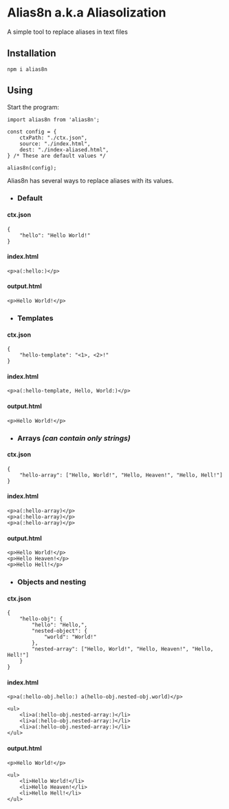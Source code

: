 # Alias8n a.k.a Aliasolization

A simple tool to replace aliases in text files


## Installation 

    npm i alias8n 

## Using

Start the program:

    import alias8n from 'alias8n';
    
    const config = {
        ctxPath: "./ctx.json",
        source: "./index.html",
        dest: "./index-aliased.html",
    } /* These are default values */
    
    alias8n(config);
Alias8n has several ways to replace aliases with its values. 

+  ### Default
#### ctx.json
    {
        "hello": "Hello World!"
    }
#### index.html
    <p>a(:hello:)</p>
#### output.html 
    <p>Hello World!</p>
+  ### Templates
#### ctx.json
    {
        "hello-template": "<1>, <2>!"
    }
#### index.html
    <p>a(:hello-template, Hello, World:)</p>
#### output.html 
    <p>Hello World!</p>
+  ### Arrays *(can contain only strings)*
#### ctx.json
    {
        "hello-array": ["Hello, World!", "Hello, Heaven!", "Hello, Hell!"]
    }
#### index.html
    <p>a(:hello-array)</p>
    <p>a(:hello-array)</p>
    <p>a(:hello-array)</p>
#### output.html 
    <p>Hello World!</p>
    <p>Hello Heaven!</p>
    <p>Hello Hell!</p>
+  ### Objects and nesting
#### ctx.json
    {
        "hello-obj": {
            "hello": "Hello,",
            "nested-object": {
                "world": "World!"
            },  
            "nested-array": ["Hello, World!", "Hello, Heaven!", "Hello, Hell!"]
        }
    }
#### index.html

    <p>a(:hello-obj.hello:) a(hello-obj.nested-obj.world)</p>
    
    <ul>
        <li>a(:hello-obj.nested-array:)</li>
        <li>a(:hello-obj.nested-array:)</li>
        <li>a(:hello-obj.nested-array:)</li>
    </ul>


#### output.html 
    <p>Hello World!</p>
    
    <ul>
        <li>Hello World!</li>
        <li>Hello Heaven!</li>
        <li>Hello Hell!</li>
    </ul>



